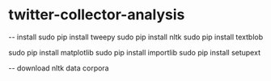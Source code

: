 # twitter-collector-analysis

-- install
sudo pip install tweepy
sudo pip install nltk
sudo pip install textblob

sudo pip install matplotlib
sudo pip install importlib
sudo pip install setupext

-- download nltk data corpora
